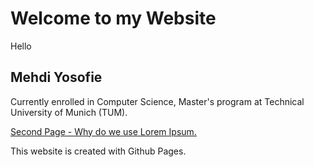 # Welcome to my Website

Hello


## Mehdi Yosofie

Currently enrolled in Computer Science, Master's program  at Technical University of Munich (TUM).

[Second Page -  Why do we use Lorem Ipsum.](second_page.md/#why-do-we-use-it)






This website is created with Github Pages.
